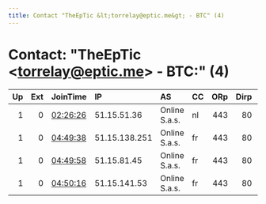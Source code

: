```yaml
---
title: Contact "TheEpTic &lt;torrelay@eptic.me&gt; - BTC" (4)
---
```


# Contact: "TheEpTic &lt;torrelay@eptic.me&gt; - BTC:" (4)

|   Up |   Ext | JoinTime                                                                                            | IP            | AS            | CC   |   ORp |   Dirp | OS    | Version    | Nickname   |   eFamMembers |
|-----:|------:|:----------------------------------------------------------------------------------------------------|:--------------|:--------------|:-----|------:|-------:|:------|:-----------|:-----------|--------------:|
|    1 |     0 | [02:26:26](https://metrics.torproject.org/rs.html#details/4204C1B166CCE784CF38B02E4A0C94640A2BECA2) | 51.15.51.36   | Online S.a.s. | nl   |   443 |     80 | Linux | 0.3.3.5-rc | TheEpTic2  |             6 |
|    1 |     0 | [04:49:38](https://metrics.torproject.org/rs.html#details/7C36341820548455C888F722B81697B53C1FF284) | 51.15.138.251 | Online S.a.s. | fr   |   443 |     80 | Linux | 0.3.3.5-rc | TheEpTic3  |             6 |
|    1 |     0 | [04:49:58](https://metrics.torproject.org/rs.html#details/9B5450984D65ED51A76A820CD30CE62B1869E987) | 51.15.81.45   | Online S.a.s. | fr   |   443 |     80 | Linux | 0.3.3.5-rc | TheEpTic4  |             6 |
|    1 |     0 | [04:50:16](https://metrics.torproject.org/rs.html#details/B5C453505744B22C7B06C0598719A51378CFC43E) | 51.15.141.53  | Online S.a.s. | fr   |   443 |     80 | Linux | 0.3.3.5-rc | TheEpTic5  |             6 |
